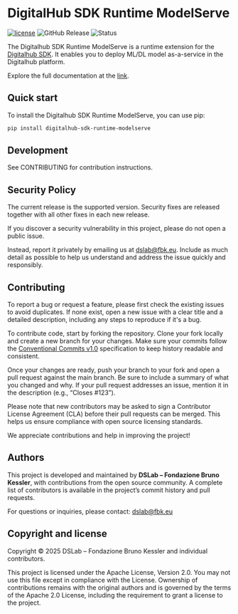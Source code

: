 # DigitalHub SDK Runtime ModelServe

[![license](https://img.shields.io/badge/license-Apache%202.0-blue)](https://github.com/scc-digitalhub/digitalhub-sdk-runtime-modelserve/LICENSE) ![GitHub Release](https://img.shields.io/github/v/release/scc-digitalhub/digitalhub-sdk-runtime-modelserve)
![Status](https://img.shields.io/badge/status-stable-gold)

The Digitalhub SDK Runtime ModelServe is a runtime extension for the [Digitalhub SDK](https://github.com/scc-digitalhub/digitalhub-sdk). It enables you to deploy ML/DL model as-a-service in the Digitalhub platform.

Explore the full documentation at the [link](https://scc-digitalhub.github.io/sdk-docs/runtimes/modelserve/).

## Quick start

To install the Digitalhub SDK Runtime ModelServe, you can use pip:

```bash
pip install digitalhub-sdk-runtime-modelserve
```

## Development

See CONTRIBUTING for contribution instructions.

## Security Policy

The current release is the supported version. Security fixes are released together with all other fixes in each new release.

If you discover a security vulnerability in this project, please do not open a public issue.

Instead, report it privately by emailing us at dslab@fbk.eu. Include as much detail as possible to help us understand and address the issue quickly and responsibly.

## Contributing

To report a bug or request a feature, please first check the existing issues to avoid duplicates. If none exist, open a new issue with a clear title and a detailed description, including any steps to reproduce if it's a bug.

To contribute code, start by forking the repository. Clone your fork locally and create a new branch for your changes. Make sure your commits follow the [Conventional Commits v1.0](https://www.conventionalcommits.org/en/v1.0.0/) specification to keep history readable and consistent.

Once your changes are ready, push your branch to your fork and open a pull request against the main branch. Be sure to include a summary of what you changed and why. If your pull request addresses an issue, mention it in the description (e.g., “Closes #123”).

Please note that new contributors may be asked to sign a Contributor License Agreement (CLA) before their pull requests can be merged. This helps us ensure compliance with open source licensing standards.

We appreciate contributions and help in improving the project!

## Authors

This project is developed and maintained by **DSLab – Fondazione Bruno Kessler**, with contributions from the open source community. A complete list of contributors is available in the project’s commit history and pull requests.

For questions or inquiries, please contact: [dslab@fbk.eu](mailto:dslab@fbk.eu)

## Copyright and license

Copyright © 2025 DSLab – Fondazione Bruno Kessler and individual contributors.

This project is licensed under the Apache License, Version 2.0.
You may not use this file except in compliance with the License. Ownership of contributions remains with the original authors and is governed by the terms of the Apache 2.0 License, including the requirement to grant a license to the project.
